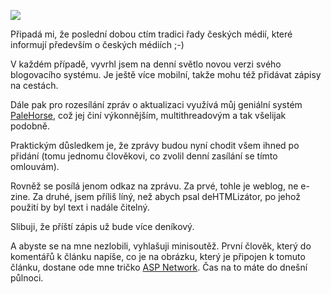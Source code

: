 <!-- dcterms:identifier = riderweblog#39 -->
<!-- dcterms:title = Další změny a malá soutěž ;-) -->
<!-- np9:categoryId = 2 -->
<!-- x4w:category = Lidé a jiná zvěř -->
<!-- np9:authorId = 1 -->
<!-- np9:authorEmail = michal.valasek@altairis.cz -->
<!-- dcterms:creator = Michal Altair Valášek -->
<!-- dcterms:created = 2003-04-08T00:56:18+02:00 -->
<!-- dcterms:date = 2003-04-08T00:56:18+02:00 -->

![](http://weblog.rider.cz/files/hadanka.jpg) 

Připadá mi, že poslední dobou ctím tradici řady českých médií, které informují především o českých médiích ;-)

V každém případě, vyvrhl jsem na denní světlo novou verzi svého blogovacího systému. Je ještě více mobilní, takže mohu též přidávat zápisy na cestách.

Dále pak pro rozesílání zpráv o aktualizaci využívá můj geniální systém [PaleHorse](http://palehorse.altaircom.net/), což jej činí výkonnějším, multithreadovým a tak všelijak podobně.

Praktickým důsledkem je, že zprávy budou nyní chodit všem ihned po přidání (tomu jednomu člověkovi, co zvolil denní zasílání se tímto omlouvám).

Rovněž se posílá jenom odkaz na zprávu. Za prvé, tohle je weblog, ne e-zine. Za druhé, jsem příliš líný, než abych psal deHTMLizátor, po jehož použití by byl text i nadále čitelný.

Slibuji, že příští zápis už bude více deníkový.

A abyste se na mne nezlobili, vyhlašuji minisoutěž. První člověk, který do komentářů k článku napíše, co je na obrázku, který je připojen k tomuto článku, dostane ode mne tričko [ASP Network](http://www.aspnetwork.cz/). Čas na to máte do dnešní půlnoci.